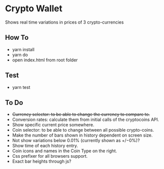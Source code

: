 # Crypto Wallet
Shows real time variations in prices of 3 crypto-currencies

## How To
* yarn install
* yarn do
* open index.html from root folder

## Test
* yarn test

## To Do
* ~~Currency selector: to be able to change the currency to compare to.~~
* Conversion rates: calculate them from initial calls of the cryptocoins API.
* Show specific current price somewhere.
* Coin selector: to be able to change between all possible crypto-coins.
* Make the number of bars shown in history dependent on screen size.
* Not show variations below 0.01% (currently shown as +/−0%)?
* Show time of each history entry.
* Coin icons and names in the Coin Type on the right.
* Css prefixer for all browsers support.
* Exact bar heights through js?
